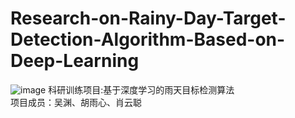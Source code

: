 # Research-on-Rainy-Day-Target-Detection-Algorithm-Based-on-Deep-Learning
![image](https://github.com/Rayn-Wu/Research-on-Rainy-Day-Target-Detection-Algorithm-Based-on-Deep-Learning/assets/78060545/36abdfb8-9cf3-44ca-8ba4-f92621566406)
科研训练项目:基于深度学习的雨天目标检测算法  
项目成员：吴渊、胡雨心、肖云聪  
